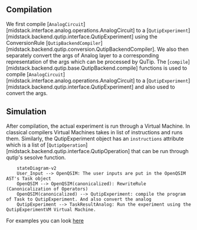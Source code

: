 
## Compilation

We first compile [`AnalogCircuit`][midstack.interface.analog.operations.AnalogCircuit] to a [`QutipExperiment`][midstack.backend.qutip.interface.QutipExperiment] using the ConversionRule [`QutipBackendCompiler`][midstack.backend.qutip.conversion.QutipBackendCompiler]. We also then separately convert the args of Analog layer to a corresponding representation of the args which can be processed by QuTip. The [`compile`][midstack.backend.qutip.base.QutipBackend.compile] functions is used to compile [`AnalogCircuit`][midstack.interface.analog.operations.AnalogCircuit] to a [`QutipExperiment`][midstack.backend.qutip.interface.QutipExperiment] and also used to convert the args.


## Simulation

After compilation, the actual experiment is run through a Virtual Machine. In classical compilers Virtual Machines takes in list of instructions and runs them. Similarly, the QutipExperiment object has an `instructions` attribute which is a list of [`QutipOperation`][midstack.backend.qutip.interface.QutipOperation] that can be run through qutip's sesolve function.

```mermaid
    stateDiagram-v2
    User_Input --> OpenQSIM: The user inputs are put in the OpenQSIM AST's Task object
    OpenQSIM --> OpenQSIM(canonicalized): RewriteRule (Canonicalization of Operators)
    OpenQSIM(canonicalized) --> QutipExperiment: compile the program of Task to QutipExperiment. And also convert the analog
    QutipExperiment --> TaskResultAnalog: Run the experiment using the QutipExperimentVM Virtual Machine.
```

For examples you can look [here](\examples)